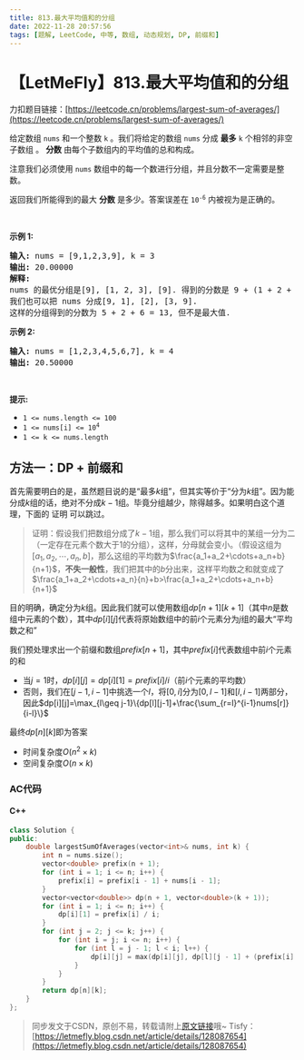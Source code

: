 ```yaml
---
title: 813.最大平均值和的分组
date: 2022-11-28 20:57:56
tags: [题解, LeetCode, 中等, 数组, 动态规划, DP, 前缀和]
---
```


# 【LetMeFly】813.最大平均值和的分组

力扣题目链接：[https://leetcode.cn/problems/largest-sum-of-averages/](https://leetcode.cn/problems/largest-sum-of-averages/)

<p>给定数组&nbsp;<code>nums</code>&nbsp;和一个整数&nbsp;<code>k</code>&nbsp;。我们将给定的数组&nbsp;<code>nums</code>&nbsp;分成 <strong>最多</strong>&nbsp;<code>k</code>&nbsp;个相邻的非空子数组 。&nbsp;<strong>分数</strong> 由每个子数组内的平均值的总和构成。</p>

<p>注意我们必须使用 <code>nums</code> 数组中的每一个数进行分组，并且分数不一定需要是整数。</p>

<p>返回我们所能得到的最大 <strong>分数</strong> 是多少。答案误差在&nbsp;<code>10<sup>-6</sup></code>&nbsp;内被视为是正确的。</p>

<p>&nbsp;</p>

<p><strong>示例 1:</strong></p>

<pre>
<strong>输入:</strong> nums = [9,1,2,3,9], k = 3
<strong>输出:</strong> 20.00000
<strong>解释:</strong> 
nums 的最优分组是[9], [1, 2, 3], [9]. 得到的分数是 9 + (1 + 2 + 3) / 3 + 9 = 20. 
我们也可以把 nums 分成[9, 1], [2], [3, 9]. 
这样的分组得到的分数为 5 + 2 + 6 = 13, 但不是最大值.
</pre>

<p><strong>示例 2:</strong></p>

<pre>
<strong>输入:</strong> nums = [1,2,3,4,5,6,7], k = 4
<strong>输出:</strong> 20.50000
</pre>

<p>&nbsp;</p>

<p><strong>提示:</strong></p>

<ul>
	<li><code>1 &lt;= nums.length &lt;= 100</code></li>
	<li><code>1 &lt;= nums[i] &lt;= 10<sup>4</sup></code></li>
	<li><code>1 &lt;= k &lt;= nums.length</code></li>
</ul>


    
## 方法一：DP + 前缀和

首先需要明白的是，虽然题目说的是“最多$k$组”，但其实等价于“分为$k$组”。因为能分成$k$组的话，绝对不分成$k-1$组。毕竟分组越少，除得越多。如果明白这个道理，下面的 证明 可以跳过。

> 证明：假设我们把数组分成了$k-1$组，那么我们可以将其中的某组一分为二（一定存在元素个数大于$1$的分组），这样，分母就会变小。（假设这组为$[a_1, a_2, \cdots, a_n, b]$，那么这组的平均数为$\frac{a_1+a_2+\cdots+a_n+b}{n+1}$，**不失一般性**，我们把其中的$b$分出来，这样平均数之和就变成了$\frac{a_1+a_2+\cdots+a_n}{n}+b>\frac{a_1+a_2+\cdots+a_n+b}{n+1}$

目的明确，确定分为$k$组。因此我们就可以使用数组$dp[n+1][k+1]$（其中$n$是数组中元素的个数），其中$dp[i][j]$代表将原始数组中的前$i$个元素分为$j$组的最大“平均数之和”

我们预处理求出一个前缀和数组$prefix[n+1]$，其中$prefix[i]$代表数组中前$i$个元素的和

+ 当$j=1$时，$dp[i][j] = dp[i][1] = prefix[i] / i$（前$i$个元素的平均数）
+ 否则，我们在$[j-1, i-1]$中挑选一个$l$，将$[0, i]$分为$[0, l-1]$和$[l,i-1]$两部分，因此$dp[i][j]=\max_{l\geq j-1}\{dp[l][j-1]+\frac{\sum_{r=l}^{i-1}nums[r]}{i-l}\}$

最终$dp[n][k]$即为答案

+ 时间复杂度$O(n^2\times k)$
+ 空间复杂度$O(n\times k)$

### AC代码

#### C++

```cpp
class Solution {
public:
    double largestSumOfAverages(vector<int>& nums, int k) {
        int n = nums.size();
        vector<double> prefix(n + 1);
        for (int i = 1; i <= n; i++) {
            prefix[i] = prefix[i - 1] + nums[i - 1];
        }
        vector<vector<double>> dp(n + 1, vector<double>(k + 1));
        for (int i = 1; i <= n; i++) {
            dp[i][1] = prefix[i] / i;
        }
        for (int j = 2; j <= k; j++) {
            for (int i = j; i <= n; i++) {
                for (int l = j - 1; l < i; l++) {
                    dp[i][j] = max(dp[i][j], dp[l][j - 1] + (prefix[i] - prefix[l]) / (i - l));
                }
            }
        }
        return dp[n][k];
    }
};
```

> 同步发文于CSDN，原创不易，转载请附上[原文链接](https://leetcode.letmefly.xyz/2022/11/28/LeetCode%200813.%E6%9C%80%E5%A4%A7%E5%B9%B3%E5%9D%87%E5%80%BC%E5%92%8C%E7%9A%84%E5%88%86%E7%BB%84/)哦~
> Tisfy：[https://letmefly.blog.csdn.net/article/details/128087654](https://letmefly.blog.csdn.net/article/details/128087654)
